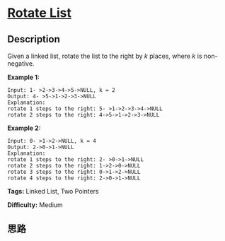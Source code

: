 # [Rotate List][title]

## Description

Given a linked list, rotate the list to the right by _k_ places, where _k_ is
non-negative.

**Example 1:**
            Input: 1- >2->3->4->5->NULL, k = 2    Output: 4- >5->1->2->3->NULL    Explanation:    rotate 1 steps to the right: 5- >1->2->3->4->NULL    rotate 2 steps to the right: 4->5->1->2->3->NULL    

**Example 2:**
            Input: 0- >1->2->NULL, k = 4    Output: 2->0->1->NULL    Explanation:    rotate 1 steps to the right: 2- >0->1->NULL    rotate 2 steps to the right: 1->2->0->NULL    rotate 3 steps to the right: 0->1->2->NULL    rotate 4 steps to the right: 2->0->1->NULL


**Tags:** Linked List, Two Pointers

**Difficulty:** Medium

## 思路

[title]: https://leetcode.com/problems/rotate-list
